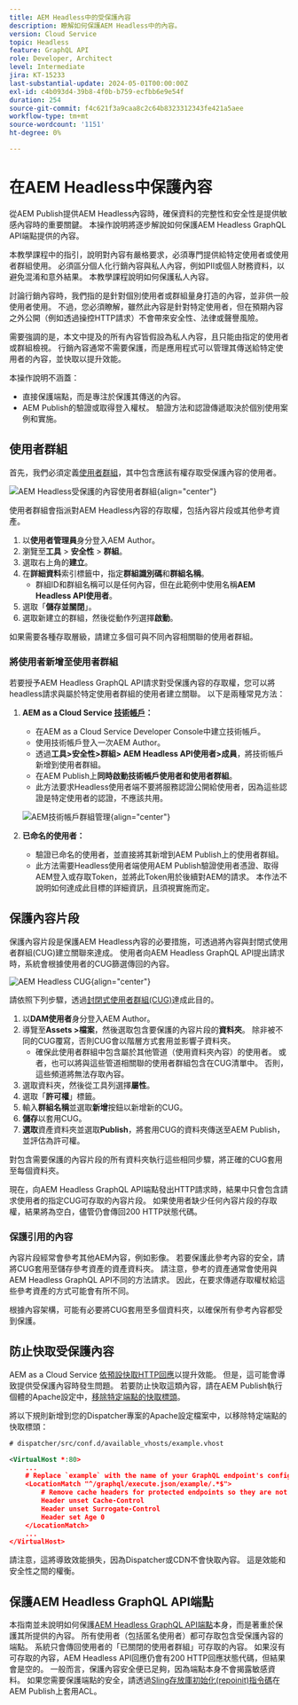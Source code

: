```yaml
---
title: AEM Headless中的受保護內容
description: 瞭解如何保護AEM Headless中的內容。
version: Cloud Service
topic: Headless
feature: GraphQL API
role: Developer, Architect
level: Intermediate
jira: KT-15233
last-substantial-update: 2024-05-01T00:00:00Z
exl-id: c4b093d4-39b8-4f0b-b759-ecfbb6e9e54f
duration: 254
source-git-commit: f4c621f3a9caa8c2c64b8323312343fe421a5aee
workflow-type: tm+mt
source-wordcount: '1151'
ht-degree: 0%

---
```


# 在AEM Headless中保護內容

從AEM Publish提供AEM Headless內容時，確保資料的完整性和安全性是提供敏感內容時的重要關鍵。 本操作說明將逐步解說如何保護AEM Headless GraphQL API端點提供的內容。

本教學課程中的指引，說明對內容有嚴格要求，必須專門提供給特定使用者或使用者群組使用。 必須區分個人化行銷內容與私人內容，例如PII或個人財務資料，以避免混淆和意外結果。 本教學課程說明如何保護私人內容。

討論行銷內容時，我們指的是針對個別使用者或群組量身打造的內容，並非供一般使用者使用。 不過，您必須瞭解，雖然此內容是針對特定使用者，但在預期內容之外公開（例如透過操控HTTP請求）不會帶來安全性、法律或聲譽風險。

需要強調的是，本文中提及的所有內容皆假設為私人內容，且只能由指定的使用者或群組檢視。 行銷內容通常不需要保護，而是應用程式可以管理其傳送給特定使用者的內容，並快取以提升效能。

本操作說明不涵蓋：

- 直接保護端點，而是專注於保護其傳送的內容。
- AEM Publish的驗證或取得登入權杖。 驗證方法和認證傳遞取決於個別使用案例和實施。

## 使用者群組

首先，我們必須定義[使用者群組](https://experienceleague.adobe.com/en/docs/experience-manager-learn/cloud-service/accessing/aem-users-groups-and-permissions)，其中包含應該有權存取受保護內容的使用者。

![AEM Headless受保護的內容使用者群組](./assets/protected-content/user-groups.png){align="center"}

使用者群組會指派對AEM Headless內容的存取權，包括內容片段或其他參考資產。

1. 以&#x200B;**使用者管理員**&#x200B;身分登入AEM Author。
1. 瀏覽至&#x200B;**工具** > **安全性** > **群組**。
1. 選取右上角的&#x200B;**建立**。
1. 在&#x200B;**詳細資料**&#x200B;索引標籤中，指定&#x200B;**群組識別碼**&#x200B;和&#x200B;**群組名稱**。
   - 群組ID和群組名稱可以是任何內容，但在此範例中使用名稱&#x200B;**AEM Headless API使用者**。
1. 選取「**儲存並關閉**」。
1. 選取新建立的群組，然後從動作列選擇&#x200B;**啟動**。

如果需要各種存取層級，請建立多個可與不同內容相關聯的使用者群組。

### 將使用者新增至使用者群組

若要授予AEM Headless GraphQL API請求對受保護內容的存取權，您可以將headless請求與屬於特定使用者群組的使用者建立關聯。 以下是兩種常見方法：

1. **AEM as a Cloud Service [技術帳戶](https://experienceleague.adobe.com/en/docs/experience-manager-learn/getting-started-with-aem-headless/authentication/service-credentials)：**
   - 在AEM as a Cloud Service Developer Console中建立技術帳戶。
   - 使用技術帳戶登入一次AEM Author。
   - 透過&#x200B;**工具>安全性>群組> AEM Headless API使用者>成員**，將技術帳戶新增到使用者群組。
   - 在AEM Publish上&#x200B;**同時啟動技術帳戶使用者和使用者群組**。
   - 此方法要求Headless使用者端不要將服務認證公開給使用者，因為這些認證是特定使用者的認證，不應該共用。

   ![AEM技術帳戶群組管理](./assets/protected-content/group-membership.png){align="center"}

2. **已命名的使用者：**
   - 驗證已命名的使用者，並直接將其新增到AEM Publish上的使用者群組。
   - 此方法需要Headless使用者端使用AEM Publish驗證使用者憑證、取得AEM登入或存取Token，並將此Token用於後續對AEM的請求。 本作法不說明如何達成此目標的詳細資訊，且須視實施而定。

## 保護內容片段

保護內容片段是保護AEM Headless內容的必要措施，可透過將內容與封閉式使用者群組(CUG)建立關聯來達成。 使用者向AEM Headless GraphQL API提出請求時，系統會根據使用者的CUG篩選傳回的內容。

![AEM Headless CUG](./assets/protected-content/cugs.png){align="center"}

請依照下列步驟，透過[封閉式使用者群組(CUG)](https://experienceleague.adobe.com/en/docs/experience-manager-learn/assets/advanced/closed-user-groups)達成此目的。

1. 以&#x200B;**DAM使用者**&#x200B;身分登入AEM Author。
2. 導覽至&#x200B;**Assets >檔案**，然後選取包含要保護的內容片段的&#x200B;**資料夾**。 除非被不同的CUG覆寫，否則CUG會以階層方式套用並影響子資料夾。
   - 確保此使用者群組中包含屬於其他管道（使用資料夾內容）的使用者。 或者，也可以將與這些管道相關聯的使用者群組包含在CUG清單中。 否則，這些頻道將無法存取內容。
3. 選取資料夾，然後從工具列選擇&#x200B;**屬性**。
4. 選取「**許可權**」標籤。
5. 輸入&#x200B;**群組名稱**&#x200B;並選取&#x200B;**新增**&#x200B;按鈕以新增新的CUG。
6. **儲存**&#x200B;以套用CUG。
7. **選取**&#x200B;資產資料夾並選取&#x200B;**Publish**，將套用CUG的資料夾傳送至AEM Publish，並評估為許可權。

對包含需要保護的內容片段的所有資料夾執行這些相同步驟，將正確的CUG套用至每個資料夾。

現在，向AEM Headless GraphQL API端點發出HTTP請求時，結果中只會包含請求使用者的指定CUG可存取的內容片段。 如果使用者缺少任何內容片段的存取權，結果將為空白，儘管仍會傳回200 HTTP狀態代碼。

### 保護引用的內容

內容片段經常會參考其他AEM內容，例如影像。 若要保護此參考內容的安全，請將CUG套用至儲存參考資產的資產資料夾。 請注意，參考的資產通常會使用與AEM Headless GraphQL API不同的方法請求。 因此，在要求傳遞存取權杖給這些參考資產的方式可能會有所不同。

根據內容架構，可能有必要將CUG套用至多個資料夾，以確保所有參考內容都受到保護。

## 防止快取受保護內容

AEM as a Cloud Service [依預設快取HTTP回應](https://experienceleague.adobe.com/en/docs/experience-manager-learn/cloud-service/caching/publish)以提升效能。 但是，這可能會導致提供受保護內容時發生問題。 若要防止快取這類內容，請在AEM Publish執行個體的Apache設定中，[移除特定端點的快取標頭](https://experienceleague.adobe.com/en/docs/experience-manager-learn/cloud-service/caching/publish#how-to-customize-cache-rules-1)。

將以下規則新增到您的Dispatcher專案的Apache設定檔案中，以移除特定端點的快取標頭：

```xml
# dispatcher/src/conf.d/available_vhosts/example.vhost

<VirtualHost *:80>
    ...
    # Replace `example` with the name of your GraphQL endpoint's configuration name.
    <LocationMatch "^/graphql/execute.json/example/.*$">
        # Remove cache headers for protected endpoints so they are not cached
        Header unset Cache-Control
        Header unset Surrogate-Control
        Header set Age 0
    </LocationMatch>
    ...
</VirtualHost>
```

請注意，這將導致效能損失，因為Dispatcher或CDN不會快取內容。 這是效能和安全性之間的權衡。

## 保護AEM Headless GraphQL API端點

本指南並未說明如何保護[AEM Headless GraphQL API端點](https://experienceleague.adobe.com/en/docs/experience-manager-cloud-service/content/headless/graphql-api/graphql-endpoint)本身，而是著重於保護其所提供的內容。 所有使用者（包括匿名使用者）都可存取包含受保護內容的端點。 系統只會傳回使用者的「已關閉的使用者群組」可存取的內容。 如果沒有可存取的內容，AEM Headless API回應仍會有200 HTTP回應狀態代碼，但結果會是空的。 一般而言，保護內容安全便已足夠，因為端點本身不會揭露敏感資料。 如果您需要保護端點的安全，請透過[Sling存放庫初始化(repoinit)指令碼](https://sling.apache.org/documentation/bundles/repository-initialization.html#repoinit-parser-test-scenarios)在AEM Publish上套用ACL。
